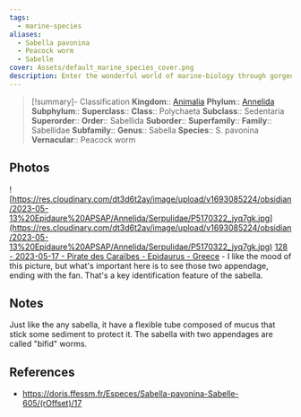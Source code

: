 ```yaml
---
tags:
  - marine-species
aliases:
  - Sabella pavonina
  - Peacock worm
  - Sabelle
cover: Assets/default_marine_species_cover.png
description: Enter the wonderful world of marine-biology through gorgeous underwater pictures of marine animals. Sabellida are tube-worms with a beautiful fan, made of different colors.
---
```

> [!summary]- Classification
**Kingdom**:: [Animalia](Animalia.md)
**Phylum**:: [Annelida](Annelida.md)
**Subphylum**::
**Superclass**::
**Class**:: Polychaeta
**Subclass**:: Sedentaria
**Superorder**::
**Order**:: Sabellida
**Suborder**::
**Superfamily**::
**Family**:: Sabellidae
**Subfamily**::
**Genus**:: Sabella
**Species**:: S. pavonina
**Vernacular**:: Peacock worm

## Photos
![https://res.cloudinary.com/dt3d6t2ay/image/upload/v1693085224/obsidian/2023-05-13%20Epidaure%20APSAP/Annelida/Serpulidae/P5170322_jyq7gk.jpg](https://res.cloudinary.com/dt3d6t2ay/image/upload/v1693085224/obsidian/2023-05-13%20Epidaure%20APSAP/Annelida/Serpulidae/P5170322_jyq7gk.jpg)
[128 - 2023-05-17 - Pirate des Caraïbes - Epidaurus - Greece](128%20-%202023-05-17%20-%20Pirate%20des%20Caraïbes%20-%20Epidaurus%20-%20Greece.md) - I like the mood of this picture, but what's important here is to see those two appendage, ending with the fan. That's a key identification feature of the sabella. 

## Notes
Just like the any sabella, it have a flexible tube composed of mucus that stick some sediment to protect it. The sabella with two appendages are called "bifid" worms. 
## References
- https://doris.ffessm.fr/Especes/Sabella-pavonina-Sabelle-605/(rOffset)/17